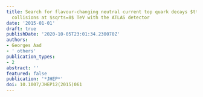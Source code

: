 ```yaml
---
title: Search for flavour-changing neutral current top quark decays $tto Hq$ in $pp$
  collisions at $sqrts=8$ TeV with the ATLAS detector
date: '2015-01-01'
draft: true
publishDate: '2020-10-05T23:01:34.230070Z'
authors:
- Georges Aad
- ' others'
publication_types:
- 2
abstract: ''
featured: false
publication: '*JHEP*'
doi: 10.1007/JHEP12(2015)061
---
```


